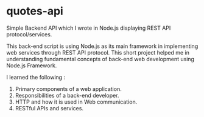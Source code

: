 # quotes-api
Simple Backend API which I wrote in Node.js displaying REST API protocol/services.

This back-end script is using Node.js as its main framework in implementing web services through REST API protocol.
This short project helped me in understanding fundamental concepts of back-end web development using Node.js Framework.

I learned the following :
1.  Primary components of a web application.
2.  Responsibilities of a back-end developer.
3.  HTTP and how it is used in Web communication.
4.  RESTful APIs and services.

